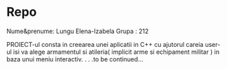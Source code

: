 # Repo
Nume&prenume: Lungu Elena-Izabela
Grupa : 212


PROIECT-ul consta in creearea unei aplicatii in C++ cu ajutorul careia user-ul isi va alege armamentul si atileria( implicit arme si echipament militar ) in baza unui meniu interactiv.
.
.
.to be continued...

